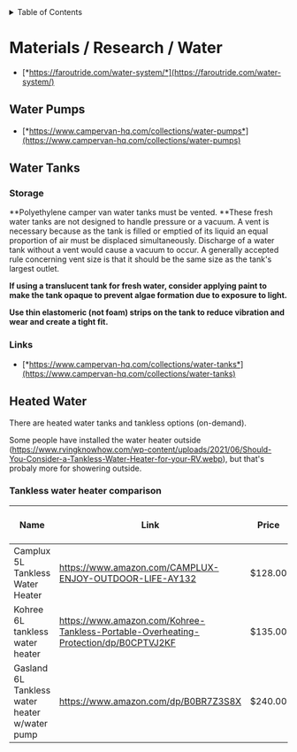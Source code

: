<!-- START doctoc generated TOC please keep comment here to allow auto update -->
<!-- DON'T EDIT THIS SECTION, INSTEAD RE-RUN doctoc TO UPDATE -->
<details>
<summary>Table of Contents</summary>

- [Materials / Research / Water](#materials--research--water)
  - [Pumps](#pumps)
  - [Tanks](#tanks)
  - [Heated Water](#heated-water)

</details>
<!-- END doctoc generated TOC please keep comment here to allow auto update -->

# Materials / Research / Water


-   [*https://faroutride.com/water-system/*](https://faroutride.com/water-system/)

## Water Pumps

-   [*https://www.campervan-hq.com/collections/water-pumps*](https://www.campervan-hq.com/collections/water-pumps)

## Water Tanks

### Storage

**Polyethylene camper van water tanks must be vented. **These fresh
water tanks are not designed to handle pressure or a vacuum. A vent is
necessary because as the tank is filled or emptied of its liquid an
equal proportion of air must be displaced simultaneously. Discharge of a
water tank without a vent would cause a vacuum to occur. A generally
accepted rule concerning vent size is that it should be the same size as
the tank's largest outlet.

**If using a translucent tank for fresh water, consider applying paint
to make the tank opaque to prevent algae formation due to exposure to
light.**

**Use thin elastomeric (not foam) strips on the tank to reduce vibration
and wear and create a tight fit.**

### Links
-   [*https://www.campervan-hq.com/collections/water-tanks*](https://www.campervan-hq.com/collections/water-tanks)

## Heated Water

There are heated water tanks and tankless options (on-demand).

Some people have installed the water heater outside (https://www.rvingknowhow.com/wp-content/uploads/2021/06/Should-You-Consider-a-Tankless-Water-Heater-for-your-RV.webp), but that's probaly more for showering outside.


### Tankless water heater comparison

| Name                                          | Link                                                                                 | Price   | Gallons per minute | Pressure          | Power          | Fuel    | Temperature                                           | Water pump | Winterizing Required | Hose type            |
| --------------------------------------------- | ------------------------------------------------------------------------------------ | ------- | ------------------ | ----------------- | -------------- | ------- | ----------------------------------------------------- | ---------- | -------------------- | -------------------- |
| Camplux 5L Tankless Water Heater              | https://www.amazon.com/CAMPLUX-ENJOY-OUTDOOR-LIFE-AY132                              | $128.00 | 1.32 GPM           |  3.0 PSI          | 2x D-batteries | Propane | Highest temp 114.8F                                   | R          | Y                    |                      |
| Kohree 6L tankless water heater               | https://www.amazon.com/Kohree-Tankless-Portable-Overheating-Protection/dp/B0CPTVJ2KF | $135.00 | 1.58 GPM           |                   | 2x D-batteries | Propane | Highest temp 140F                                     | R          | Y                    |                      |
| Gasland 6L Tankless water heater w/water pump | https://www.amazon.com/dp/B0BR7Z3S8X                                                 | $240.00 | 1.58 GPM           |  65 PSI (4.5 Bar) | 12V DC         |         | Highest temp 109.4F (not correct! Pictures show 144F) | O          | Y                    |  ½" male hose thread |

